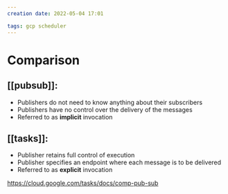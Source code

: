 ```yaml
---
creation date: 2022-05-04 17:01

tags: gcp scheduler
---
```


# Comparison

## [[pubsub]]:

- Publishers do not need to know anything about their subscribers
- Publishers have no control over the delivery of the messages
- Referred to as **implicit** invocation

## [[tasks]]:

- Publisher retains full control of execution
- Publisher specifies an endpoint where each message is to be delivered
- Referred to as **explicit** invocation

https://cloud.google.com/tasks/docs/comp-pub-sub
